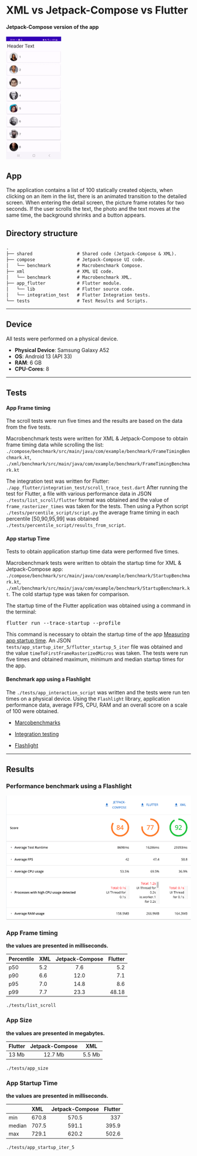 # XML vs Jetpack-Compose vs Flutter

#### Jetpack-Compose version of the app

<img src="./screenshots/app.gif" width="150" alt="Jetpack-Version of the app/"/>

## App

The application contains a list of 100 statically created objects, when clicking on an item in the list, there is an animated transition to the detailed screen.
When entering the detail screen, the picture frame rotates for two seconds. If the user scrolls the text, the photo and the text
moves at the same time, the background shrinks and a button appears.
## Directory structure

    .
    ├── shared                 # Shared code (Jetpack-Compose & XML).
    ├── compose                # Jetpack-Compose UI code.
    │   └── benchmark          # Macrobenchmark Compose.
    ├── xml                    # XML UI code.
    │   └── benchmark          # Macrobenchmark XML.
    ├── app_flutter            # Flutter module.
    │   └── lib                # Flutter source code.
    │   └── integration_test   # Flutter Integration tests.
    └── tests                  # Test Results and Scripts.
---
## Device

All tests were performed on a physical device.

* **Physical Device**:  Samsung Galaxy A52
* **OS**:               Android 13 (API 33)
* **RAM**:              6 GB
* **CPU-Cores**:        8

---
## Tests
#### App Frame timing
The scroll tests were run five times and the results are based on the data from the five tests.

Macrobenchmark tests were written for XML & Jetpack-Compose to obtain frame timing data while scrolling the list: `./compose/benchmark/src/main/java/com/example/benchmark/FrameTimingBenchmark.kt`,
`./xml/benchmark/src/main/java/com/example/benchmark/FrameTimingBenchmark.kt`

The integration test was written for Flutter:
`./app_flutter/integration_test/scroll_trace_test.dart`
After running the test for Flutter, a file with various performance data in JSON `./tests/list_scroll/flutter`
format was obtained and the value of `frame_rasterizer_times` was taken for the tests. Then using a Python script `./tests/percentile_script/script.py`
the average frame timing in each percentile [50,90,95,99] was obtained `./tests/percentile_script/results_from_script`.

#### App startup Time
Tests to obtain application startup time data were performed five times.

Macrobenchmark tests were written to obtain the startup time for XML & Jetpack-Compose app:
`./compose/benchmark/src/main/java/com/example/benchmark/StartupBenchmark.kt`,
`./xml/benchmark/src/main/java/com/example/benchmark/StartupBenchmark.kt`.
The cold startup type was taken for comparison.

The startup time of the Flutter application was obtained using a command in the terminal:
<pre>
flutter run --trace-startup --profile
</pre>
This command is necessary to obtain the startup time of the app
[Measuring app startup time](https://docs.flutter.dev/testing/debugging#measuring-app-startup-time).
An JSON `tests/app_startup_iter_5/flutter_startup_5_iter` file was obtained and the value `timeToFirstFrameRasterizedMicros` was taken. The tests were run five times and obtained
maximum, minimum and median startup times for the app.

#### Benchmark app using a Flashlight

The `./tests/app_interaction_script` was written and the tests were run ten times on a physical device.
Using the `Flashlight` library, application performance data, average FPS, CPU, RAM and an overall score on a scale of 100 were obtained.

* [Marcobenchmarks](https://developer.android.com/topic/performance/benchmarking/macrobenchmark-overview)

* [Integration testing](https://docs.flutter.dev/testing/integration-tests)

* [Flashlight](https://github.com/bamlab/flashlight)

---

## Results

### Performance benchmark using a Flashlight

<img alt="flashlight benchmarks" src="screenshots/comparison.png" title="Performance Benchmark"/>


### App Frame timing

**the values are presented in milliseconds.**

| Percentile | XML | Jetpack-Compose | Flutter |
|:-----------|:----|:---------------:|--------:|
| p50        | 5.2 |       7.6       |     5.2 |
| p90        | 6.6 |      12.0       |     7.1 |
| p95        | 7.0 |      14.8       |     8.6 |
| p99        | 7.7 |      23.3       |   48.18 |

`./tests/list_scroll`

### App Size

**the values are presented in megabytes.**


| Flutter |  Jetpack-Compose  | XML    |
|---------|:-----------------:|--------|
| 13 Mb   |      12.7 Mb      | 5.5 Mb |

`./tests/app_size`

### App Startup Time

**the values are presented in milliseconds.**

|        | XML   | Jetpack-Compose | Flutter |
|:-------|:------|:---------------:|--------:|
| min    | 670.8 |      570.5      |     337 |
| median | 707.5 |      591.1      |   395.9 |
| max    | 729.1 |      620.2      |   502.6 |

`./tests/app_startup_iter_5`




